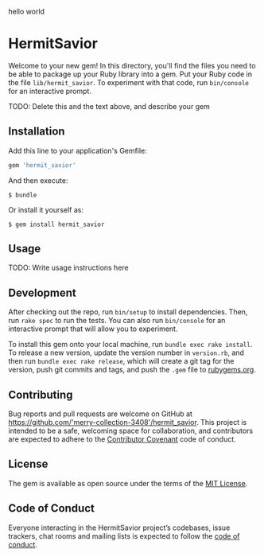 hello world 

# HermitSavior

Welcome to your new gem! In this directory, you'll find the files you need to be able to package up your Ruby library into a gem. Put your Ruby code in the file `lib/hermit_savior`. To experiment with that code, run `bin/console` for an interactive prompt.

TODO: Delete this and the text above, and describe your gem

## Installation

Add this line to your application's Gemfile:

```ruby
gem 'hermit_savior'
```

And then execute:

    $ bundle

Or install it yourself as:

    $ gem install hermit_savior

## Usage

TODO: Write usage instructions here

## Development

After checking out the repo, run `bin/setup` to install dependencies. Then, run `rake spec` to run the tests. You can also run `bin/console` for an interactive prompt that will allow you to experiment.

To install this gem onto your local machine, run `bundle exec rake install`. To release a new version, update the version number in `version.rb`, and then run `bundle exec rake release`, which will create a git tag for the version, push git commits and tags, and push the `.gem` file to [rubygems.org](https://rubygems.org).

## Contributing

Bug reports and pull requests are welcome on GitHub at https://github.com/'merry-collection-3408'/hermit_savior. This project is intended to be a safe, welcoming space for collaboration, and contributors are expected to adhere to the [Contributor Covenant](http://contributor-covenant.org) code of conduct.

## License

The gem is available as open source under the terms of the [MIT License](https://opensource.org/licenses/MIT).

## Code of Conduct

Everyone interacting in the HermitSavior project’s codebases, issue trackers, chat rooms and mailing lists is expected to follow the [code of conduct](https://github.com/'merry-collection-3408'/hermit_savior/blob/master/CODE_OF_CONDUCT.md).

